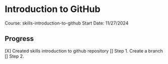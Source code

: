 # Introduction to GitHub
Course: skills-introduction-to-github
Start Date: 11/27/2024

## Progress
[X] Created skills introduction to github repository
[] Step 1. Create a branch
[] Step 2.